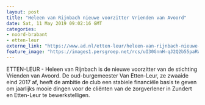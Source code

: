 ```yaml
---
layout: post
title: "Heleen van Rijnbach nieuwe voorzitter Vrienden van Avoord"
date: Sat, 11 May 2019 09:02:16 GMT
categories: 
- noord-brabant 
- etten-leur 
externe_link: "https://www.ad.nl/etten-leur/heleen-van-rijnbach-nieuwe-voorzitter-vrienden-van-avoord~a690dea0/"
feature_image: "https://images1.persgroep.net/rcs/uI30GnnH-qJ2Q2b55paRWUlxwkU/diocontent/101813159/_fitwidth/400/?appId=21791a8992982cd8da851550a453bd7f&quality=0.7"
---
```


ETTEN-LEUR - Heleen van Rijnbach is de nieuwe voorzitter van de stichting Vrienden van Avoord. De oud-burgemeester Van Etten-Leur, ze zwaaide eind 2017 af, heeft de ambitie de club een stabiele financiële basis te geven om jaarlijks mooie dingen voor de cliënten van de zorgverlener in Zundert en Etten-Leur te bewerkstelligen.
